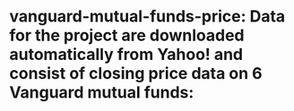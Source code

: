 # vanguard-mutual-funds-price: Data for the project are downloaded automatically from Yahoo! and consist of closing price data on 6 Vanguard mutual funds:
